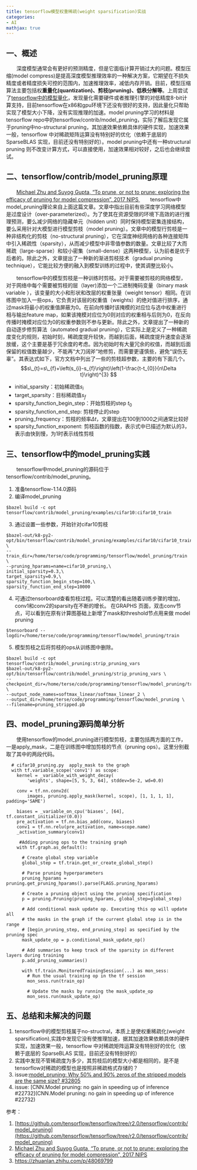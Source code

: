 ```yaml
---
title: tensorflow模型权重稀疏(weight sparsification)实战
categories:
- AI
mathjax: true
---
```




## 一、概述
　　深度模型通常会有更好的预测精度，但是它面临计算开销过大的问题。模型压缩(model compress)是提高深度模型推理效率的一种解决方案，它期望在不损失精度或者精度损失可控的范围内，加速推理效率，减低内存开销。目前，模型压缩算法主要包括权**重量化(quantization)、剪枝(pruning)、低秩分解等**。上周尝试了[tensorflow中的模型量化](https://wxquare.github.io/2019/09/16/other/tensorflow-model-quantization/)，发现量化需要硬件或者推理引擎的对低精度8-bit计算支持，目前tensorflow在x86和gpu环境下还没有很好的支持，因此量化只帮助实现了模型大小下降，没有实现推理的加速。model pruning学习的材料是tensorflow repo中的tensorflow/contrib/model_pruning，实际了解后发现它属于pruning中no-structural pruning，其加速效果依赖具体的硬件实现，加速效果一般，tensorflow 中对稀疏矩阵运算没有特别好的优化（依赖于底层的 SparseBLAS 实现，目前还没有特别好的）。model pruning中还有一种structural pruning 则不改变计算方式，可以直接使用，加速效果相对较好，之后也会继续尝试。


## 二、tensorflow/contrib/model_pruning原理
　　[Michael Zhu and Suyog Gupta, “To prune, or not to prune: exploring the efficacy of pruning for model compression”, 2017 NIPS ](https://arxiv.org/pdf/1710.01878.pdf) 
　　tensorflow中model_pruning理论来自上面这篇文章。文章中指出目前有些深度学习网络模型是过度设计（over-parameterized）。为了使其在资源受限的环境下高效的进行推理预测，要么减少网络的隐藏单元（hidden unit）同时保持模型密集连接结构，要么采用针对大模型进行模型剪枝（model pruning）。文章中的模型行剪枝是一种非结构化的剪枝（no-structural pruning），它在深度神经网络的各种连接矩阵中引入稀疏性（sparsity），从而减少模型中非零值参数的数量。文章比较了大而稀疏（large-sparse）和较小密集（small-dense）这两种模型，认为前者是优于后者的。除此之外，文章提出了一种新的渐进剪枝技术（gradual pruning technique），它能比较方便的融入到模型训练的过程中，使其调整比较小。


　　tensorflow中的模型剪枝是一种训练时剪枝。对于需要被剪枝的网络模型，对于网络中每个需要被剪枝的层（layer)添加一个二进制掩码变量（binary mask variable ），该变量的大小和形状和改层的权重张量（weight tensor）相同。在训练图中加入一些ops，它负责对该层的权重值（weights）的绝对值进行排序，通过mask将最小的权重值屏蔽为0。在前向传播时该掩模的对应位与选中权重进行相与输出feature map，如果该掩模对应位为0则对应的权重相与后则为0，在反向传播时掩模对应位为0的权重参数则不参与更新。除此之外，文章提出了一种新的自动逐步修剪算法（automated gradual pruning），它实际上是定义了一种稀疏度变化的规则，初始时刻，稀疏度提升较快，而越到后面，稀疏度提升速度会逐渐放缓，这个主要是基于冗余度的考虑。因为初始时有大量冗余的权值，而越到后面保留的权值数量越少，不能再“大刀阔斧”地修剪，而需要更谨慎些，避免“误伤无辜”。其表达式如下，官方文档中列出了一些的剪枝超参数，主要的有下面几个。
$$s\_{t}=s\_{f}+\left(s_{i}-s_{f}\right)\left(1-\frac{t-t_{0}}{n\Delta t}\right)^{3}  $$

- initial_sparsity：初始稀疏值$s_i$
- target_sparsity：目标稀疏值$s_f$
- sparsity_function_begin_step：开始剪枝的step $t_0$
- sparsity_function_end_step: 剪枝停止的step
- pruning_frequency：剪枝的频率$\Delta t$，文章提出在100到1000之间通常比较好
- sparsity_function_exponent: 剪枝函数的指数，表示式中已描述为默认的3，表示由快到慢，为1时表示线性剪枝



## 三、tensorflow中的model_pruning实践
　　tensorflow中model_pruning的源码位于tensorflow/contrib/model_pruning。
1. 准备tensorflow-1.14.0源码
2. 编译model_pruning
```
$bazel build -c opt tensorflow/contrib/model_pruning/examples/cifar10:cifar10_train
```
3. 通过设置一些参数，开始针对cifar10剪枝
```
$bazel-out/k8-py2-opt/bin/tensorflow/contrib/model_pruning/examples/cifar10/cifar10_train \
--train_dir=/home/terse/code/programming/tensorflow/model_pruning/train \
--pruning_hparams=name=cifar10_pruning,\
initial_sparsity=0.3,\
target_sparsity=0.9,\
sparsity_function_begin_step=100,\
sparsity_function_end_step=10000
```

4. 可通过tensorboard查看剪枝过程。可以清楚的看出随着训练步骤的增加，conv1和conv2的sparsity在不断的增长。 在GRAPHS 页面，双击conv节点，可以看到在原有计算图基础上新增了mask和threshold节点用来做 model pruning
```
$tensorboard --logdir=/home/terse/code/programming/tensorflow/model_pruning/train
```

5. 模型剪枝之后将剪枝的ops从训练图中删除。
```
$bazel build -c opt tensorflow/contrib/model_pruning:strip_pruning_vars
$bazel-out/k8-py2-opt/bin/tensorflow/contrib/model_pruning/strip_pruning_vars \
--checkpoint_dir=/home/terse/code/programming/tensorflow/model_pruning/train \
--output_node_names=softmax_linear/softmax_linear_2 \
--output_dir=/home/terse/code/programming/tensorflow/model_pruning \
--filename=pruning_stripped.pb
```

## 四、model_pruning源码简单分析
　　使用tensorflow的model_pruning进行模型剪枝，主要包括两方面的工作，一是apply_mask，二是在训练图中增加剪枝的节点（pruning ops）。这里分别截取了其中的两段代码。
```
  # cifar10_pruning.py  apply_mask to the graph
  with tf.variable_scope('conv1') as scope:
    kernel = _variable_with_weight_decay(
        'weights', shape=[5, 5, 3, 64], stddev=5e-2, wd=0.0)

    conv = tf.nn.conv2d(
        images, pruning.apply_mask(kernel, scope), [1, 1, 1, 1], padding='SAME')
    
    biases = _variable_on_cpu('biases', [64], tf.constant_initializer(0.0))
    pre_activation = tf.nn.bias_add(conv, biases)
    conv1 = tf.nn.relu(pre_activation, name=scope.name)
    _activation_summary(conv1)
```

```
	 #Adding pruning ops to the training graph
	with tf.graph.as_default():
	
	  # Create global step variable
	  global_step = tf.train.get_or_create_global_step()
	
	  # Parse pruning hyperparameters
	  pruning_hparams = pruning.get_pruning_hparams().parse(FLAGS.pruning_hparams)
	
	  # Create a pruning object using the pruning specification
	  p = pruning.Pruning(pruning_hparams, global_step=global_step)
	
	  # Add conditional mask update op. Executing this op will update all
	  # the masks in the graph if the current global step is in the range
	  # [begin_pruning_step, end_pruning_step] as specified by the pruning spec
	  mask_update_op = p.conditional_mask_update_op()
	
	  # Add summaries to keep track of the sparsity in different layers during training
	  p.add_pruning_summaries()
	
	  with tf.train.MonitoredTrainingSession(...) as mon_sess:
	    # Run the usual training op in the tf session
	    mon_sess.run(train_op)
	
	    # Update the masks by running the mask_update_op
	    mon_sess.run(mask_update_op)

```
## 五、总结和未解决的问题
1. tensorflow中的模型剪枝属于no-structral，本质上是使权重稀疏化(weight sparsification),实践中发现它没有使推理加速，据其加速效果依赖具体的硬件实现，加速效果一般，tensorflow 中对稀疏矩阵运算没有特别好的优化（依赖于底层的 SparseBLAS 实现，目前还没有特别好的）
2. 实践中发现不管稀疏度为多少，其剪枝后的模型大小都是相同的，是不是tensorflow对稀疏的模型也是按照非稀疏格式存储的？
3. issue:[model_pruning: Why 50% and 90% zeros of the stripped models are the same size? #32805](https://github.com/tensorflow/tensorflow/issues/32805)
4. issue: [CNN.Model pruning: no gain in speeding up of inference #22732](CNN.Model pruning: no gain in speeding up of inference #22732)


参考：
1. [https://github.com/tensorflow/tensorflow/tree/r2.0/tensorflow/contrib/model_pruning](https://github.com/tensorflow/tensorflow/tree/r2.0/tensorflow/contrib/model_pruning)
2. [Michael Zhu and Suyog Gupta, “To prune, or not to prune: exploring the efficacy of pruning for model compression”, 2017 NIPS ](https://arxiv.org/pdf/1710.01878.pdf)
3. https://zhuanlan.zhihu.com/p/48069799